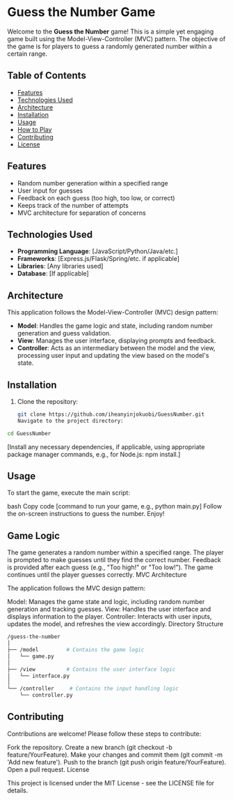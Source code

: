 # Guess the Number Game

Welcome to the **Guess the Number** game! This is a simple yet engaging game built using the Model-View-Controller (MVC) pattern. The objective of the game is for players to guess a randomly generated number within a certain range.

## Table of Contents

- [Features](#features)
- [Technologies Used](#technologies-used)
- [Architecture](#architecture)
- [Installation](#installation)
- [Usage](#usage)
- [How to Play](#how-to-play)
- [Contributing](#contributing)
- [License](#license)

## Features

- Random number generation within a specified range
- User input for guesses
- Feedback on each guess (too high, too low, or correct)
- Keeps track of the number of attempts
- MVC architecture for separation of concerns

## Technologies Used

- **Programming Language**: [JavaScript/Python/Java/etc.]
- **Frameworks**: [Express.js/Flask/Spring/etc. if applicable]
- **Libraries**: [Any libraries used]
- **Database**: [If applicable]
  
## Architecture

This application follows the Model-View-Controller (MVC) design pattern:

- **Model**: Handles the game logic and state, including random number generation and guess validation.
- **View**: Manages the user interface, displaying prompts and feedback.
- **Controller**: Acts as an intermediary between the model and the view, processing user input and updating the view based on the model's state.

## Installation

1. Clone the repository:
   ```bash
   git clone https://github.com/iheanyinjokuobi/GuessNumber.git
   Navigate to the project directory:
   
  ```bash
  cd GuessNumber
  ```
[Install any necessary dependencies, if applicable, using appropriate package manager commands, e.g., for Node.js: npm install.]
## Usage

To start the game, execute the main script:

bash
Copy code
[command to run your game, e.g., python main.py]
Follow the on-screen instructions to guess the number. Enjoy!

## Game Logic

The game generates a random number within a specified range.
The player is prompted to make guesses until they find the correct number.
Feedback is provided after each guess (e.g., "Too high!" or "Too low!").
The game continues until the player guesses correctly.
MVC Architecture

The application follows the MVC design pattern:

Model: Manages the game state and logic, including random number generation and tracking guesses.
View: Handles the user interface and displays information to the player.
Controller: Interacts with user inputs, updates the model, and refreshes the view accordingly.
Directory Structure

```bash
/guess-the-number
│
├── /model         # Contains the game logic
│   └── game.py
│
├── /view          # Contains the user interface logic
│   └── interface.py
│
└── /controller     # Contains the input handling logic
    └── controller.py
```

## Contributing

Contributions are welcome! Please follow these steps to contribute:

Fork the repository.
Create a new branch (git checkout -b feature/YourFeature).
Make your changes and commit them (git commit -m 'Add new feature').
Push to the branch (git push origin feature/YourFeature).
Open a pull request.
License

This project is licensed under the MIT License - see the LICENSE file for details.
